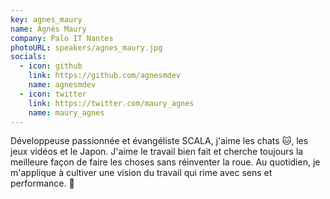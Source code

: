```yaml
---
key: agnes_maury
name: Agnès Maury
company: Palo IT Nantes
photoURL: speakers/agnes_maury.jpg
socials:
  - icon: github
    link: https://github.com/agnesmdev
    name: agnesmdev
  - icon: twitter
    link: https://twitter.com/maury_agnes
    name: maury_agnes
---
```


Développeuse passionnée et évangéliste SCALA, j'aime les chats 🐱, les jeux vidéos et le Japon. J'aime le travail bien fait et cherche toujours la meilleure façon de faire les choses sans réinventer la roue. Au quotidien, je m'applique à cultiver une vision du travail qui rime avec sens et performance. 🌟